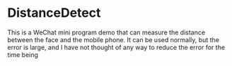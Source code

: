 # DistanceDetect
This is a WeChat mini program demo that can measure the distance between the face and the mobile phone. It can be used normally, but the error is large, and I have not thought of any way to reduce the error for the time being
